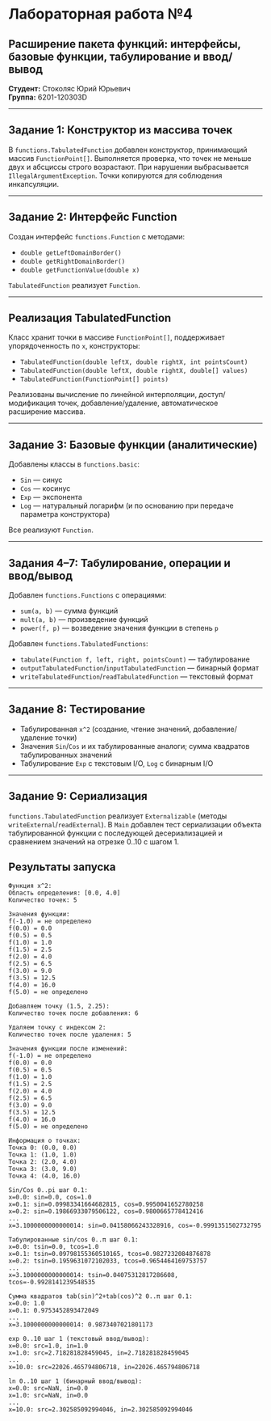 # Лабораторная работа №4
## Расширение пакета функций: интерфейсы, базовые функции, табулирование и ввод/вывод

**Студент:** Стоколяс Юрий Юрьевич  
**Группа:** 6201-120303D

---

## Задание 1: Конструктор из массива точек

В `functions.TabulatedFunction` добавлен конструктор, принимающий массив `FunctionPoint[]`. Выполняется проверка, что точек не меньше двух и абсциссы строго возрастают. При нарушении выбрасывается `IllegalArgumentException`. Точки копируются для соблюдения инкапсуляции.

---

## Задание 2: Интерфейс Function

Создан интерфейс `functions.Function` c методами:
- `double getLeftDomainBorder()`
- `double getRightDomainBorder()`
- `double getFunctionValue(double x)`

`TabulatedFunction` реализует `Function`.

---

## Реализация TabulatedFunction

Класс хранит точки в массиве `FunctionPoint[]`, поддерживает упорядоченность по `x`, конструкторы:
- `TabulatedFunction(double leftX, double rightX, int pointsCount)`
- `TabulatedFunction(double leftX, double rightX, double[] values)`
- `TabulatedFunction(FunctionPoint[] points)`

Реализованы вычисление по линейной интерполяции, доступ/модификация точек, добавление/удаление, автоматическое расширение массива.

---

## Задание 3: Базовые функции (аналитические)

Добавлены классы в `functions.basic`:
- `Sin` — синус
- `Cos` — косинус
- `Exp` — экспонента
- `Log` — натуральный логарифм (и по основанию при передаче параметра конструктора)

Все реализуют `Function`.

---

## Задания 4–7: Табулирование, операции и ввод/вывод

Добавлен `functions.Functions` с операциями:
- `sum(a, b)` — сумма функций
- `mult(a, b)` — произведение функций
- `power(f, p)` — возведение значения функции в степень `p`

Добавлен `functions.TabulatedFunctions`:
- `tabulate(Function f, left, right, pointsCount)` — табулирование
- `outputTabulatedFunction`/`inputTabulatedFunction` — бинарный формат
- `writeTabulatedFunction`/`readTabulatedFunction` — текстовый формат



---

## Задание 8: Тестирование 


- Табулированная `x^2` (создание, чтение значений, добавление/удаление точки)
- Значения `Sin`/`Cos` и их табулированные аналоги; сумма квадратов табулированных значений
- Табулирование `Exp` с текстовым I/O, `Log` с бинарным I/O

---

## Задание 9: Сериализация

`functions.TabulatedFunction` реализует `Externalizable` (методы `writeExternal`/`readExternal`). В `Main` добавлен тест сериализации объекта табулированной функции с последующей десериализацией и сравнением значений на отрезке 0..10 с шагом 1.

## Результаты запуска

```
Функция x^2:
Область определения: [0.0, 4.0]
Количество точек: 5

Значения функции:
f(-1.0) = не определено
f(0.0) = 0.0
f(0.5) = 0.5
f(1.0) = 1.0
f(1.5) = 2.5
f(2.0) = 4.0
f(2.5) = 6.5
f(3.0) = 9.0
f(3.5) = 12.5
f(4.0) = 16.0
f(5.0) = не определено

Добавляем точку (1.5, 2.25):
Количество точек после добавления: 6

Удаляем точку с индексом 2:
Количество точек после удаления: 5

Значения функции после изменений:
f(-1.0) = не определено
f(0.0) = 0.0
f(0.5) = 0.5
f(1.0) = 1.0
f(1.5) = 2.5
f(2.0) = 4.0
f(2.5) = 6.5
f(3.0) = 9.0
f(3.5) = 12.5
f(4.0) = 16.0
f(5.0) = не определено

Информация о точках:
Точка 0: (0.0, 0.0)
Точка 1: (1.0, 1.0)
Точка 2: (2.0, 4.0)
Точка 3: (3.0, 9.0)
Точка 4: (4.0, 16.0)
```

```
Sin/Cos 0..pi шаг 0.1:
x=0.0: sin=0.0, cos=1.0
x=0.1: sin=0.09983341664682815, cos=0.9950041652780258
x=0.2: sin=0.19866933079506122, cos=0.9800665778412416
...
x=3.1000000000000014: sin=0.04158066243328916, cos=-0.9991351502732795

Табулированные sin/cos 0..π шаг 0.1:
x=0.0: tsin=0.0, tcos=1.0
x=0.1: tsin=0.09798155360510165, tcos=0.9827232084876878
x=0.2: tsin=0.1959631072102033, tcos=0.9654464169753757
...
x=3.1000000000000014: tsin=0.04075312817286608, tcos=-0.9928141239548535

Сумма квадратов tab(sin)^2+tab(cos)^2 0..π шаг 0.1:
x=0.0: 1.0
x=0.1: 0.9753452893472049
...
x=3.1000000000000014: 0.9873407021801173

exp 0..10 шаг 1 (текстовый ввод/вывод):
x=0.0: src=1.0, in=1.0
x=1.0: src=2.718281828459045, in=2.718281828459045
...
x=10.0: src=22026.465794806718, in=22026.465794806718

ln 0..10 шаг 1 (бинарный ввод/вывод):
x=0.0: src=NaN, in=0.0
x=1.0: src=NaN, in=0.0
...
x=10.0: src=2.302585092994046, in=2.302585092994046
```



